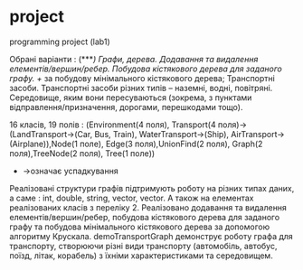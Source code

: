 # project
programming project (lab1)

Обрані варіанти :
(****) Графи, дерева. Додавання та видалення елементів/вершин/ребер. Побудова кістякового дерева для заданого графу. 
+* за побудову мінімального кістякового дерева; 
Транспортні засоби. 
Транспортні засоби різних типів – наземні, водні, повітряні. Середовище, яким вони пересуваються (зокрема, з пунктами відправлення/призначення, дорогами, перешкодами тощо). 

16 класів, 19 полів : (Environment(4 поля), Transport(4 поля)->(LandTransport->(Car, Bus, Train), WaterTransport->(Ship), AirTransport->(Airplane)),Node(1 поле), Edge(3 поля),UnionFind(2 поля), Graph(2 поля),TreeNode(2 поля), Tree(1 поле)) 
* ->означає успадкування

Реалізовані структури графів підтримують роботу на різних типах даних, а саме : int, double, string, vector<int>, vector<string>. А також на елементах реалізованих класів з переліку 2. Реалізовано додавання та видалення елементів/вершин/ребер, побудова кістякового дерева для заданого графу та побудова мінімального кістякового дерева  за допомогою алгоритму Крускала.
demoTransportGraph демонструє роботу графа для транспорту, створюючи різні види транспорту (автомобіль, автобус, поїзд, літак, корабель) з їхніми характеристиками та середовищем.




  
